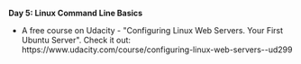 <p><b>Day 5: Linux Command Line Basics</b></p>
<ul>
<li>
A free course on Udacity - "Configuring Linux Web Servers. Your First Ubuntu Server". Check it out: https://www.udacity.com/course/configuring-linux-web-servers--ud299
</li>
</ul>
